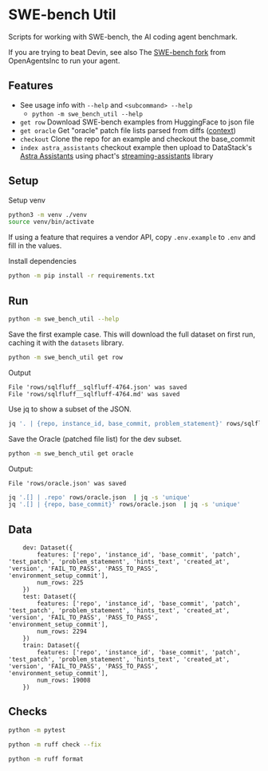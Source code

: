 # SWE-bench Util
Scripts for working with SWE-bench, the AI coding agent benchmark.

If you are trying to beat Devin, see also The [SWE-bench fork](https://github.com/OpenAgentsInc/SWE-bench) from OpenAgentsInc to run your agent.

## Features
* See usage info with `--help` and `<subcommand> --help`
  * `python -m swe_bench_util --help`
* `get row` Download SWE-bench examples from HuggingFace to json file
* `get oracle` Get "oracle" patch file lists parsed from diffs ([context](https://github.com/raymyers/swe-bench-util/issues/1))
* `checkout` Clone the repo for an example and checkout the base_commit
* `index astra_assistants` checkout example then upload to DataStack's [Astra Assistants](https://www.datastax.com/blog/introducing-the-astra-assistants-api) using phact's [streaming-assistants](https://github.com/phact/streaming-assistants) library

## Setup

Setup venv
```sh
python3 -m venv ./venv
source venv/bin/activate
```

If using a feature that requires a vendor API, copy `.env.example` to `.env` and fill in the values.

Install dependencies
```sh
python -m pip install -r requirements.txt
```

## Run
```sh
python -m swe_bench_util --help
```

Save the first example case. This will download the full dataset on first run, caching it with the `datasets` library.

```sh
python -m swe_bench_util get row
```


Output
```
File 'rows/sqlfluff__sqlfluff-4764.json' was saved
File 'rows/sqlfluff__sqlfluff-4764.md' was saved
```

Use jq to show a subset of the JSON.

```sh
jq '. | {repo, instance_id, base_commit, problem_statement}' rows/sqlfluff__sqlfluff-4764.json
```

Save the Oracle (patched file list) for the dev subset.
```sh
python -m swe_bench_util get oracle
```
Output:
```
File 'rows/oracle.json' was saved
```
```sh
jq '.[] | .repo' rows/oracle.json  | jq -s 'unique'
jq '.[] | {repo, base_commit}' rows/oracle.json  | jq -s 'unique'
```

## Data

```
    dev: Dataset({
        features: ['repo', 'instance_id', 'base_commit', 'patch', 'test_patch', 'problem_statement', 'hints_text', 'created_at', 'version', 'FAIL_TO_PASS', 'PASS_TO_PASS', 'environment_setup_commit'],
        num_rows: 225
    })
    test: Dataset({
        features: ['repo', 'instance_id', 'base_commit', 'patch', 'test_patch', 'problem_statement', 'hints_text', 'created_at', 'version', 'FAIL_TO_PASS', 'PASS_TO_PASS', 'environment_setup_commit'],
        num_rows: 2294
    })
    train: Dataset({
        features: ['repo', 'instance_id', 'base_commit', 'patch', 'test_patch', 'problem_statement', 'hints_text', 'created_at', 'version', 'FAIL_TO_PASS', 'PASS_TO_PASS', 'environment_setup_commit'],
        num_rows: 19008
    })
```

## Checks

```sh
python -m pytest

python -m ruff check --fix

python -m ruff format
```
